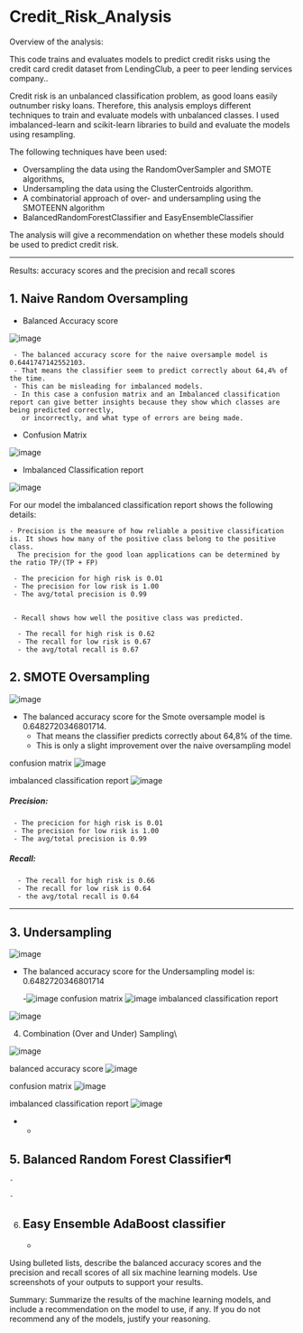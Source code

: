 # Credit_Risk_Analysis

Overview of the analysis: 

This code trains and evaluates models to predict credit risks using the credit card credit dataset from LendingClub, a peer to peer lending services company..

Credit risk is an unbalanced classification problem, as good loans easily outnumber risky loans. Therefore, this analysis employs different techniques to train and evaluate models with unbalanced classes. I used imbalanced-learn and scikit-learn libraries to build and evaluate the models using resampling.

The following techniques have been used:

 - Oversampling the data using the RandomOverSampler and SMOTE algorithms, 
 - Undersampling the data using the ClusterCentroids algorithm. 
 - A combinatorial approach of over- and undersampling using the SMOTEENN algorithm
 - BalancedRandomForestClassifier and EasyEnsembleClassifier

The analysis will give a recommendation on whether these models should be used to predict credit risk.

---

Results: accuracy scores and the precision and recall scores

 ## 1. Naive Random Oversampling
   
  - Balanced Accuracy score
  
  ![image](https://user-images.githubusercontent.com/91682586/153724383-356f9c32-4a82-4ab2-86ec-7d3ef1873b1e.png)

     - The balanced accuracy score for the naive oversample model is 0.6441747142552103. 
     - That means the classifier seem to predict correctly about 64,4% of the time.
     - This can be misleading for imbalanced models.
     - In this case a confusion matrix and an Imbalanced classification report can give better insights because they show which classes are being predicted correctly, 
       or incorrectly, and what type of errors are being made.
       
  - Confusion Matrix
  
  ![image](https://user-images.githubusercontent.com/91682586/153724436-f196bfcc-5f6e-44ee-a7a5-b5ccecb05b7c.png)

  - Imbalanced Classification report
  
  ![image](https://user-images.githubusercontent.com/91682586/153724454-29fa4bc5-7ea7-4464-82cb-50b9fe48b086.png)

   For our model the imbalanced classification report shows the following details:
    
    - Precision is the measure of how reliable a positive classification is. It shows how many of the positive class belong to the positive class.
      The precision for the good loan applications can be determined by the ratio TP/(TP + FP)
     
     - The precicion for high risk is 0.01
     - The precision for low risk is 1.00
     - The avg/total precision is 0.99
     
     
     - Recall shows how well the positive class was predicted.
     
      - The recall for high risk is 0.62
      - The recall for low risk is 0.67
      - the avg/total recall is 0.67
  
      
 ## 2. SMOTE Oversampling
 
  ![image](https://user-images.githubusercontent.com/91682586/153724516-6d8bf8a1-f75b-4a5b-922c-196981b50368.png)

  -  The balanced accuracy score for the Smote oversample model is 0.6482720346801714. 
       - That means the classifier predicts correctly about 64,8% of the time.
       - This is only a slight improvement over the naive oversampling model

  confusion matrix
  ![image](https://user-images.githubusercontent.com/91682586/153724536-c007d50b-eea0-43a7-9c5f-c0c48543fe13.png)

  imbalanced classification report 
  ![image](https://user-images.githubusercontent.com/91682586/153724548-ca55bb18-6e79-4d28-bee9-026a30e58f3e.png)

  ##### Precision: 
     
     - The precicion for high risk is 0.01
     - The precision for low risk is 1.00
     - The avg/total precision is 0.99
     
   ##### Recall:
     
      - The recall for high risk is 0.66
      - The recall for low risk is 0.64
      - the avg/total recall is 0.64

---
   
   
 ## 3. Undersampling


  ![image](https://user-images.githubusercontent.com/91682586/153724594-01c98ec6-1e29-4546-b889-2ff2e6621e43.png)
  - The balanced accuracy score for the Undersampling model is: 0.6482720346801714

    -![image](https://user-images.githubusercontent.com/91682586/153724603-7a5df627-da32-4390-844e-07725e0d27b8.png)
confusion matrix
![image](https://user-images.githubusercontent.com/91682586/153724626-63260578-c608-41fe-8f63-f1a9c85148b5.png)
imbalanced classification report 



![image](https://user-images.githubusercontent.com/91682586/153724636-c79580f2-9830-4ff8-b93d-6356d4f7e9f7.png)

 4. Combination (Over and Under) Sampling\

![image](https://user-images.githubusercontent.com/91682586/153724666-fd98b3d2-36bf-42b1-89fe-48b43b580fb3.png)

balanced accuracy score
![image](https://user-images.githubusercontent.com/91682586/153724681-9cace363-123a-4d93-b765-3b024fbbac6c.png)

confusion matrix
![image](https://user-images.githubusercontent.com/91682586/153724701-94788919-3124-4412-8c79-8aa62c66ad7f.png)
 
imbalanced classification report 
![image](https://user-images.githubusercontent.com/91682586/153724712-dc2676fc-ba1d-4b3c-b0c8-ff1a06bc3b04.png)

 
 -
    -
 ## 5. Balanced Random Forest Classifier¶
    -

    -
 6. Easy Ensemble AdaBoost classifier
    -
    -

Using bulleted lists, describe the balanced accuracy scores and the precision and recall scores of all six machine learning models. Use screenshots of your outputs to support your results.

Summary: Summarize the results of the machine learning models, and include a recommendation on the model to use, if any. If you do not recommend any of the models, justify your reasoning.
